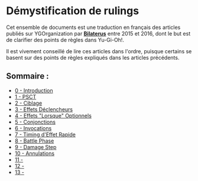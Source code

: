 # Démystification de rulings

Cet ensemble de documents est une traduction en français des articles publiés sur YGOrganization par [**Bilaterus**](https://ygorganization.com/author/bilaterus/page/2/) entre 2015 et 2016, dont le but est de clarifier des points de règles dans Yu-Gi-Oh!. 

Il est vivement conseillé de lire ces articles dans l'ordre, puisque certains se basent sur des points de règles expliqués dans les articles précédents.

## Sommaire :
- [0 - Introduction](Ressources/0_Introduction.md)
- [1 - PSCT](Ressources/1_PSCT.md)
- [2 - Ciblage](Ressources/2_Ciblage.md)
- [3 - Effets Déclencheurs](Ressources/3_Effets_Declencheurs.md)
- [4 - Effets "Lorsque" Optionnels](Ressources/4_When_Optionnels.md)
- [5 - Conjonctions](Ressources/5_Conjonctions.md)
- [6 - Invocations](Ressources/6_Invocations.md)
- [7 - Timing d'Effet Rapide](Ressources/7_Timing_Effet_Rapide.md)
- [8 - Battle Phase](Ressources/8_Battle_Phase.md)
- [9 - Damage Step](Ressources/9_Damage_Step.md)
- [10 - Annulations](Ressources/10_Annulations.md)
- [11 - ]()
- [12 - ]()
- [13 - ]()
